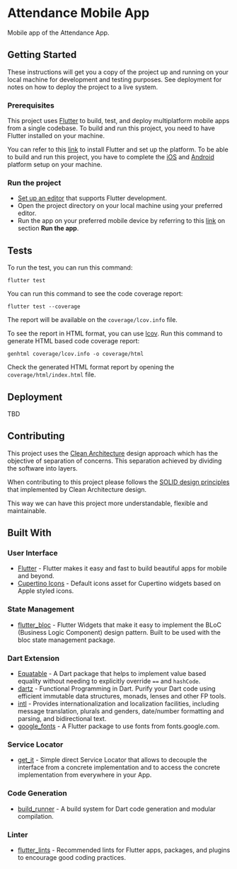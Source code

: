 # Attendance Mobile App

Mobile app of the Attendance App.

## Getting Started

These instructions will get you a copy of the project up and running on your local machine for development and testing purposes. See deployment for notes on how to deploy the project to a live system.

### Prerequisites
This project uses [Flutter](https://flutter.dev/) to build, test, and deploy multiplatform mobile apps from a single codebase. To build and run this project, you need to have Flutter installed on your machine.

You can refer to this [link](https://docs.flutter.dev/get-started/install) to install Flutter and set up the platform. To be able to build and run this project, you have to complete the [iOS](https://docs.flutter.dev/get-started/install/macos#ios-setup) and [Android](https://docs.flutter.dev/get-started/install/macos#android-setup) platform setup on your machine.

### Run the project

* [Set up an editor](https://docs.flutter.dev/get-started/editor?tab=vscode) that supports Flutter development.
* Open the project directory on your local machine using your preferred editor.
* Run the app on your preferred mobile device by referring to this [link](https://docs.flutter.dev/get-started/test-drive?tab=vscode) on section **Run the app**.


## Tests
To run the test, you can run this command:

`flutter test`

You can run this command to see the code coverage report:

`flutter test --coverage`

The report will be available on the `coverage/lcov.info` file.


To see the report in HTML format, you can use [lcov](https://formulae.brew.sh/formula/lcov). Run this command to generate HTML based code coverage report:

`genhtml coverage/lcov.info -o coverage/html`

Check the generated HTML format report by opening the `coverage/html/index.html` file.

## Deployment
TBD


## Contributing
This project uses the [Clean Architecture](https://blog.cleancoder.com/uncle-bob/2012/08/13/the-clean-architecture.html) design approach which has the objective of separation of concerns. This separation achieved by dividing the software into layers.

When contributing to this project please follows the [SOLID design principles](https://kessler.tech/software-architecture/solid/) that implemented by Clean Architecture design. 

This way we can have this project more understandable, flexible and maintainable.


## Built With

### User Interface
* [Flutter](https://github.com/flutter/flutter) - Flutter makes it easy and fast to build beautiful apps for mobile and beyond.
* [Cupertino Icons](https://github.com/flutter/packages/tree/main/third_party/packages/cupertino_icons) - Default icons asset for Cupertino widgets based on Apple styled icons.

### State Management
* [flutter_bloc](https://github.com/felangel/bloc/tree/master/packages/flutter_bloc) - Flutter Widgets that make it easy to implement the BLoC (Business Logic Component) design pattern. Built to be used with the bloc state management package.

### Dart Extension
* [Equatable](https://github.com/felangel/equatable) - A Dart package that helps to implement value based equality without needing to explicitly override `==` and `hashCode`.
* [dartz](https://github.com/spebbe/dartz) - Functional Programming in Dart. Purify your Dart code using efficient immutable data structures, monads, lenses and other FP tools.
* [intl](https://pub.dev/packages/intl) - Provides internationalization and localization facilities, including message translation, plurals and genders, date/number formatting and parsing, and bidirectional text.
* [google_fonts](https://pub.dev/packages/google_fonts) - A Flutter package to use fonts from fonts.google.com.

### Service Locator
* [get_it](https://github.com/fluttercommunity/get_it) - Simple direct Service Locator that allows to decouple the interface from a concrete implementation and to access the concrete implementation from everywhere in your App.

### Code Generation
* [build_runner](https://github.com/dart-lang/build/tree/master/build_runner) - A build system for Dart code generation and modular compilation.

### Linter
* [flutter_lints](https://github.com/flutter/packages/tree/main/packages/flutter_lints) - Recommended lints for Flutter apps, packages, and plugins to encourage good coding practices.

